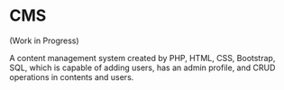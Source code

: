 # CMS

(Work in Progress)

A content management system created by PHP, HTML, CSS, Bootstrap, SQL, which is capable of adding users, has an admin profile, and CRUD operations in contents and users.
